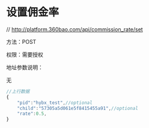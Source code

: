 # 设置佣金率

// http://platform.360bao.com/api/commission_rate/set

方法：POST

权限：需要授权

地址参数说明：

无

```javascript
//上行数据
{
    "pid":"hybx_test",//optional
    "child":"57305a5d061e5f8415455a91",//optional
    "rate":0.5,
}
```

